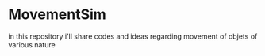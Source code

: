# MovementSim
in this repository i'll share codes and ideas regarding movement of objets of various nature
